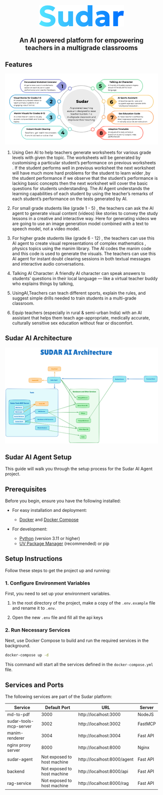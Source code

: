<div align="center">
<img src="./assets/Sudar.png">
<h2><b>An AI powered platform for empowering teachers in a multigrade classrooms</b></h2>
</div>

## **Features**
<img src='./assets/features.png'>

1) Using Gen AI to help teachers generate worksheets for various grade levels with given the topic. The worksheets will be generated by customising a particular student’s performance on previous worksheets . If the student performs well in previous worksheet the next worksheet will have much more hard problems for the student to learn wider ,by the student performance if we observe that the student’s performance is lacking basic concepts then the next worksheet will cover the basic questions for students understanding. The AI Agent understands the learning capabilities of each student by using the teacher’s remarks of each student’s performance on the tests generated by AI.

2) For small grade students like (grade 1 - 5) , the teachers can ask the AI agent to generate visual content (videos)  like stories to convey the study lessons in a creative and interactive way. Here for generating videos we are going to use an image generation model combined with a text to speech model, not a video model. 

3) For higher grade students like (grade 6 - 12) , the teachers can use this AI agent to create visual representations of complex mathematics , physics topics using the manim library. The AI codes the manim code and this code is used to generate the visuals.
The teachers can use this AI agent for instant doubt clearing sessions in both textual messages and interactive audio conversations.

4) Talking AI Character: A friendly AI character can speak answers to students’ questions in their local language — like a virtual teacher buddy who explains things by talking,

5) UsingAI,Teachers can teach different sports, explain the rules, and suggest simple drills needed to train students in a multi-grade classroom.

6) Equip teachers (especially in rural & semi-urban India) with an AI assistant that helps them teach age-appropriate, medically accurate,       culturally sensitive sex education without fear or discomfort.

## **Sudar AI Architecture**
<img src='./assets/SudarAIArchitecture.png'>

## **Sudar AI Agent Setup**

This guide will walk you through the setup process for the Sudar AI Agent project.

## Prerequisites

Before you begin, ensure you have the following installed:

- For easy installation and deployment:

    - [Docker](https://www.docker.com/get-started) and [Docker Compose](https://docs.docker.com/compose/install/)

- For development:

    -   [Python](https://www.python.org/downloads/) (version 3.11 or higher)
    -   [UV Package Manager](https://docs.astral.sh/uv/) (recommended) or pip

## Setup Instructions

Follow these steps to get the project up and running:

### 1. Configure Environment Variables

First, you need to set up your environment variables.

1.  In the root directory of the project, make a copy of the `.env.example` file and rename it to `.env`.

2.  Open the new `.env` file and fill all the api keys

### 2. Run Necessary Services

Next, use Docker Compose to build and run the required services in the background.

```bash
docker-compose up -d
```

This command will start all the services defined in the `docker-compose.yml` file.

## **Services and Ports**

The following services are part of the Sudar platform:

| Service | Default Port | URL | Server |
|---------|--------------|-----| -----|
| md-to-pdf | 3000 | http://localhost:3000 | NodeJS |
| sudar-tools-mcp-server | 3002 | http://localhost:3002 | FastMCP |
| manim-renderer | 3004 | http://localhost:3004 | Fast API |
| nginx proxy server | 8000 | http://localhost:8000 | Nginx | 
| sudar-agent | Not exposed to host machine | http://localhost:8000/agent | Fast API |
| backend | Not exposed to host machine | http://localhost:8000/api | Fast API |
| rag-service | Not exposed to host machine | http://localhost:8000/rag | Fast API |